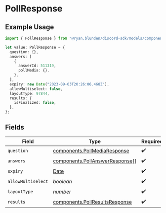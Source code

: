 # PollResponse

## Example Usage

```typescript
import { PollResponse } from "@ryan.blunden/discord-sdk/models/components";

let value: PollResponse = {
  question: {},
  answers: [
    {
      answerId: 511319,
      pollMedia: {},
    },
  ],
  expiry: new Date("2023-09-03T20:26:06.468Z"),
  allowMultiselect: false,
  layoutType: 97844,
  results: {
    isFinalized: false,
  },
};
```

## Fields

| Field                                                                                         | Type                                                                                          | Required                                                                                      | Description                                                                                   |
| --------------------------------------------------------------------------------------------- | --------------------------------------------------------------------------------------------- | --------------------------------------------------------------------------------------------- | --------------------------------------------------------------------------------------------- |
| `question`                                                                                    | [components.PollMediaResponse](../../models/components/pollmediaresponse.md)                  | :heavy_check_mark:                                                                            | N/A                                                                                           |
| `answers`                                                                                     | [components.PollAnswerResponse](../../models/components/pollanswerresponse.md)[]              | :heavy_check_mark:                                                                            | N/A                                                                                           |
| `expiry`                                                                                      | [Date](https://developer.mozilla.org/en-US/docs/Web/JavaScript/Reference/Global_Objects/Date) | :heavy_check_mark:                                                                            | N/A                                                                                           |
| `allowMultiselect`                                                                            | *boolean*                                                                                     | :heavy_check_mark:                                                                            | N/A                                                                                           |
| `layoutType`                                                                                  | *number*                                                                                      | :heavy_check_mark:                                                                            | N/A                                                                                           |
| `results`                                                                                     | [components.PollResultsResponse](../../models/components/pollresultsresponse.md)              | :heavy_check_mark:                                                                            | N/A                                                                                           |